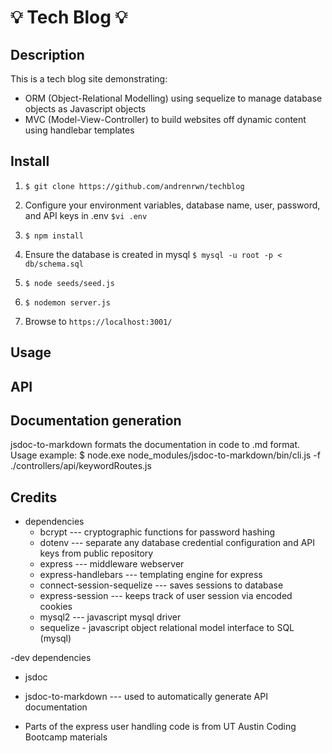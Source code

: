 # 💡 Tech Blog 💡

## Description

This is a tech blog site demonstrating:

- ORM (Object-Relational Modelling) using sequelize to manage database objects as Javascript objects
- MVC (Model-View-Controller) to build websites off dynamic content using handlebar templates

## Install

1. `$ git clone https://github.com/andrenrwn/techblog`

2. Configure your environment variables, database name, user, password, and API keys in .env
   `$vi .env`

3. `$ npm install`

4. Ensure the database is created in mysql
   `$ mysql -u root -p < db/schema.sql`

5. `$ node seeds/seed.js`

6. `$ nodemon server.js`

7. Browse to `https://localhost:3001/`


## Usage


## API

## Documentation generation

jsdoc-to-markdown formats the documentation in code to .md format.
Usage example:
$ node.exe node_modules/jsdoc-to-markdown/bin/cli.js -f ./controllers/api/keywordRoutes.js


## Credits

- dependencies
  - bcrypt --- cryptographic functions for password hashing
  - dotenv --- separate any database credential configuration and API keys from public repository
  - express --- middleware webserver
  - express-handlebars --- templating engine for express
  - connect-session-sequelize --- saves sessions to database
  - express-session --- keeps track of user session via encoded cookies
  - mysql2 --- javascript mysql driver
  - sequelize - javascript object relational model interface to SQL (mysql)

-dev dependencies
  - jsdoc
  - jsdoc-to-markdown --- used to automatically generate API documentation

- Parts of the express user handling code is from UT Austin Coding Bootcamp materials

